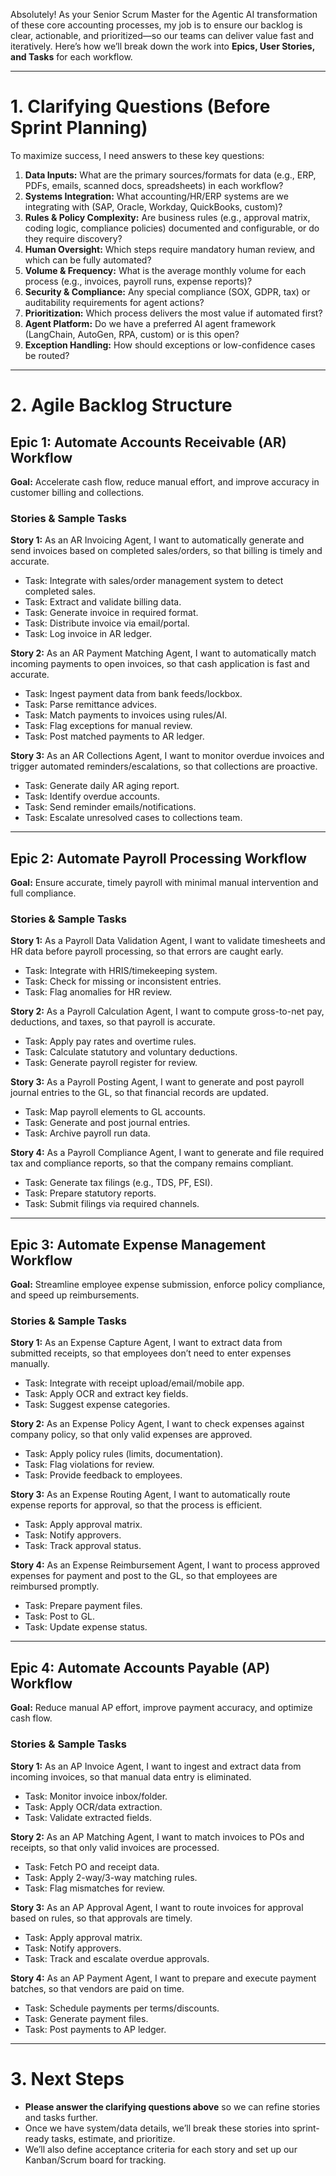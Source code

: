 Absolutely! As your Senior Scrum Master for the Agentic AI transformation of these core accounting processes, my job is to ensure our backlog is clear, actionable, and prioritized—so our teams can deliver value fast and iteratively. Here’s how we’ll break down the work into **Epics, User Stories, and Tasks** for each workflow.

---

# 1. Clarifying Questions (Before Sprint Planning)

To maximize success, I need answers to these key questions:

1. **Data Inputs:** What are the primary sources/formats for data (e.g., ERP, PDFs, emails, scanned docs, spreadsheets) in each workflow?
2. **Systems Integration:** What accounting/HR/ERP systems are we integrating with (SAP, Oracle, Workday, QuickBooks, custom)?
3. **Rules & Policy Complexity:** Are business rules (e.g., approval matrix, coding logic, compliance policies) documented and configurable, or do they require discovery?
4. **Human Oversight:** Which steps require mandatory human review, and which can be fully automated?
5. **Volume & Frequency:** What is the average monthly volume for each process (e.g., invoices, payroll runs, expense reports)?
6. **Security & Compliance:** Any special compliance (SOX, GDPR, tax) or auditability requirements for agent actions?
7. **Prioritization:** Which process delivers the most value if automated first?
8. **Agent Platform:** Do we have a preferred AI agent framework (LangChain, AutoGen, RPA, custom) or is this open?
9. **Exception Handling:** How should exceptions or low-confidence cases be routed?

---

# 2. Agile Backlog Structure

## Epic 1: **Automate Accounts Receivable (AR) Workflow**

**Goal:** Accelerate cash flow, reduce manual effort, and improve accuracy in customer billing and collections.

### Stories & Sample Tasks

**Story 1:** As an AR Invoicing Agent, I want to automatically generate and send invoices based on completed sales/orders, so that billing is timely and accurate.
  - Task: Integrate with sales/order management system to detect completed sales.
  - Task: Extract and validate billing data.
  - Task: Generate invoice in required format.
  - Task: Distribute invoice via email/portal.
  - Task: Log invoice in AR ledger.

**Story 2:** As an AR Payment Matching Agent, I want to automatically match incoming payments to open invoices, so that cash application is fast and accurate.
  - Task: Ingest payment data from bank feeds/lockbox.
  - Task: Parse remittance advices.
  - Task: Match payments to invoices using rules/AI.
  - Task: Flag exceptions for manual review.
  - Task: Post matched payments to AR ledger.

**Story 3:** As an AR Collections Agent, I want to monitor overdue invoices and trigger automated reminders/escalations, so that collections are proactive.
  - Task: Generate daily AR aging report.
  - Task: Identify overdue accounts.
  - Task: Send reminder emails/notifications.
  - Task: Escalate unresolved cases to collections team.

---

## Epic 2: **Automate Payroll Processing Workflow**

**Goal:** Ensure accurate, timely payroll with minimal manual intervention and full compliance.

### Stories & Sample Tasks

**Story 1:** As a Payroll Data Validation Agent, I want to validate timesheets and HR data before payroll processing, so that errors are caught early.
  - Task: Integrate with HRIS/timekeeping system.
  - Task: Check for missing or inconsistent entries.
  - Task: Flag anomalies for HR review.

**Story 2:** As a Payroll Calculation Agent, I want to compute gross-to-net pay, deductions, and taxes, so that payroll is accurate.
  - Task: Apply pay rates and overtime rules.
  - Task: Calculate statutory and voluntary deductions.
  - Task: Generate payroll register for review.

**Story 3:** As a Payroll Posting Agent, I want to generate and post payroll journal entries to the GL, so that financial records are updated.
  - Task: Map payroll elements to GL accounts.
  - Task: Generate and post journal entries.
  - Task: Archive payroll run data.

**Story 4:** As a Payroll Compliance Agent, I want to generate and file required tax and compliance reports, so that the company remains compliant.
  - Task: Generate tax filings (e.g., TDS, PF, ESI).
  - Task: Prepare statutory reports.
  - Task: Submit filings via required channels.

---

## Epic 3: **Automate Expense Management Workflow**

**Goal:** Streamline employee expense submission, enforce policy compliance, and speed up reimbursements.

### Stories & Sample Tasks

**Story 1:** As an Expense Capture Agent, I want to extract data from submitted receipts, so that employees don’t need to enter expenses manually.
  - Task: Integrate with receipt upload/email/mobile app.
  - Task: Apply OCR and extract key fields.
  - Task: Suggest expense categories.

**Story 2:** As an Expense Policy Agent, I want to check expenses against company policy, so that only valid expenses are approved.
  - Task: Apply policy rules (limits, documentation).
  - Task: Flag violations for review.
  - Task: Provide feedback to employees.

**Story 3:** As an Expense Routing Agent, I want to automatically route expense reports for approval, so that the process is efficient.
  - Task: Apply approval matrix.
  - Task: Notify approvers.
  - Task: Track approval status.

**Story 4:** As an Expense Reimbursement Agent, I want to process approved expenses for payment and post to the GL, so that employees are reimbursed promptly.
  - Task: Prepare payment files.
  - Task: Post to GL.
  - Task: Update expense status.

---

## Epic 4: **Automate Accounts Payable (AP) Workflow**

**Goal:** Reduce manual AP effort, improve payment accuracy, and optimize cash flow.

### Stories & Sample Tasks

**Story 1:** As an AP Invoice Agent, I want to ingest and extract data from incoming invoices, so that manual data entry is eliminated.
  - Task: Monitor invoice inbox/folder.
  - Task: Apply OCR/data extraction.
  - Task: Validate extracted fields.

**Story 2:** As an AP Matching Agent, I want to match invoices to POs and receipts, so that only valid invoices are processed.
  - Task: Fetch PO and receipt data.
  - Task: Apply 2-way/3-way matching rules.
  - Task: Flag mismatches for review.

**Story 3:** As an AP Approval Agent, I want to route invoices for approval based on rules, so that approvals are timely.
  - Task: Apply approval matrix.
  - Task: Notify approvers.
  - Task: Track and escalate overdue approvals.

**Story 4:** As an AP Payment Agent, I want to prepare and execute payment batches, so that vendors are paid on time.
  - Task: Schedule payments per terms/discounts.
  - Task: Generate payment files.
  - Task: Post payments to AP ledger.

---

# 3. Next Steps

- **Please answer the clarifying questions above** so we can refine stories and tasks further.
- Once we have system/data details, we’ll break these stories into sprint-ready tasks, estimate, and prioritize.
- We’ll also define acceptance criteria for each story and set up our Kanban/Scrum board for tracking.
